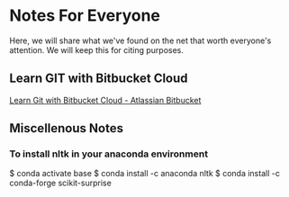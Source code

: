 # Notes For Everyone

Here, we will share what we've found on the net that worth everyone's attention. We will keep this for citing purposes.

## Learn GIT with Bitbucket Cloud
[Learn Git with Bitbucket Cloud - Atlassian Bitbucket](https://www.atlassian.com/git/tutorials/learn-git-with-bitbucket-cloud)

## Miscellenous Notes
### To install nltk in your anaconda environment
$ conda activate base
$ conda install -c anaconda nltk
$ conda install -c conda-forge scikit-surprise
